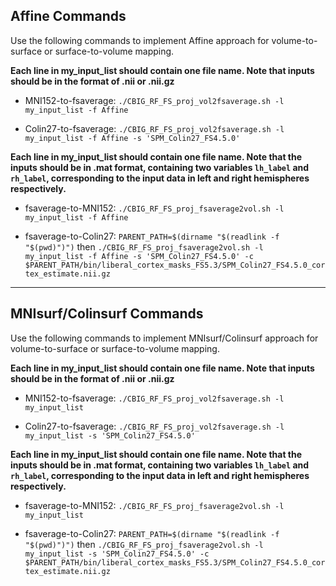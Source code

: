 ## Affine Commands

Use the following commands to implement Affine approach for volume-to-surface or surface-to-volume mapping.

**Each line in my_input_list should contain one file name. Note that inputs should be in the format of .nii or .nii.gz**

- MNI152-to-fsaverage: `./CBIG_RF_FS_proj_vol2fsaverage.sh -l my_input_list -f Affine`

- Colin27-to-fsaverage: `./CBIG_RF_FS_proj_vol2fsaverage.sh -l my_input_list -f Affine -s 'SPM_Colin27_FS4.5.0'`

**Each line in my_input_list should contain one file name. Note that the inputs should be in .mat format, containing two variables `lh_label` and `rh_label`, corresponding to the input data in left and right hemispheres respectively.**

- fsaverage-to-MNI152: `./CBIG_RF_FS_proj_fsaverage2vol.sh -l my_input_list -f Affine`

- fsaverage-to-Colin27: `PARENT_PATH=$(dirname "$(readlink -f "$(pwd)")")` 
then `./CBIG_RF_FS_proj_fsaverage2vol.sh -l my_input_list -f Affine -s 'SPM_Colin27_FS4.5.0' -c $PARENT_PATH/bin/liberal_cortex_masks_FS5.3/SPM_Colin27_FS4.5.0_cortex_estimate.nii.gz`

----

## MNIsurf/Colinsurf Commands

Use the following commands to implement MNIsurf/Colinsurf approach for volume-to-surface or surface-to-volume mapping. 

**Each line in my_input_list should contain one file name. Note that inputs should be in the format of .nii or .nii.gz**

- MNI152-to-fsaverage: `./CBIG_RF_FS_proj_vol2fsaverage.sh -l my_input_list`

- Colin27-to-fsaverage: `./CBIG_RF_FS_proj_vol2fsaverage.sh -l my_input_list -s 'SPM_Colin27_FS4.5.0'`

**Each line in my_input_list should contain one file name. Note that the inputs should be in .mat format, containing two variables `lh_label` and `rh_label`, corresponding to the input data in left and right hemispheres respectively.**

- fsaverage-to-MNI152: `./CBIG_RF_FS_proj_fsaverage2vol.sh -l my_input_list`

- fsaverage-to-Colin27: `PARENT_PATH=$(dirname "$(readlink -f "$(pwd)")")` 
then `./CBIG_RF_FS_proj_fsaverage2vol.sh -l my_input_list -s 'SPM_Colin27_FS4.5.0' -c $PARENT_PATH/bin/liberal_cortex_masks_FS5.3/SPM_Colin27_FS4.5.0_cortex_estimate.nii.gz`

